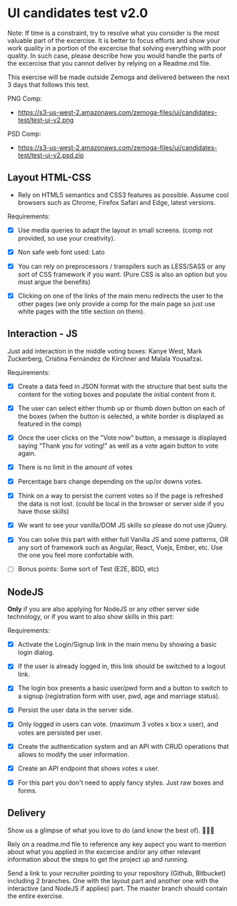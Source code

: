 # UI candidates test v2.0

Note: If time is a constraint, try to resolve what you consider is the most valuable part of the excercise. It is better to focus efforts and show your work quality in a portion of the excercise that solving everything with poor quality. In such case, please describe how you would handle the parts of the excercise that you cannot deliver by relying on a Readme.md file.


This exercise will be made outside Zemoga and delivered between the next 3 days that follows this test.

PNG Comp:
- https://s3-us-west-2.amazonaws.com/zemoga-files/ui/candidates-test/test-ui-v2.png

PSD Comp:
- https://s3-us-west-2.amazonaws.com/zemoga-files/ui/candidates-test/test-ui-v2.psd.zip

## Layout HTML-CSS

- Rely on HTML5 semantics and CSS3 features as possible. Assume cool browsers such as Chrome, Firefox Safari and Edge, latest versions.

Requirements:
- [x] Use media queries to adapt the layout in small screens. (comp not provided, so use your creativity).
- [x] Non safe web font used: Lato
- [x] You can rely on preprocessors / transpilers such as LESS/SASS or any sort of CSS framework if you want. (Pure CSS is also an option but you must argue the benefits)
- [x] Clicking on one of the links of the main menu redirects the user to the other pages (we only provide a comp for the main page so just use white pages with the title section on them).


## Interaction - JS

Just add interaction in the middle voting boxes: Kanye West, Mark Zuckerberg, Cristina Fernández de Kirchner and Malala Yousafzai.

Requirements:
- [x] Create a data feed in JSON format with the structure that best suits the content for the voting boxes and populate the initial content from it.
- [x] The user can select either thumb up or thumb down button on each of the boxes (when the button is selected, a white border is displayed as featured in the comp)
- [x] Once the user clicks on the "Vote now” button, a message is displayed saying “Thank you for voting!” as well as a vote again button to vote again.
- [x] There is no limit in the amount of votes
- [x] Percentage bars change depending on the up/or downs votes.
- [x] Think on a way to persist the current votes so if the page is refreshed the data is not lost. (could be local in the browser or server side if you have those skills)
- [x] We want to see your vanilla/DOM JS skills so please do not use jQuery.
- [x] You can solve this part with either full Vanilla JS and some patterns, OR any sort of framework such as Angular, React, Vuejs, Ember, etc. Use the one you feel more confortable with.
- [ ] Bonus points: Some sort of Test (E2E, BDD, etc)


## NodeJS

**Only** if you are also applying for NodeJS or any other server side technology, or if you want to also show skills in this part:

Requirements:
- [x] Activate the Login/Signup link in the main menu by showing a basic login dialog.
- [x] If the user is already logged in, this link should be switched to a logout link.
- [x] The login box presents a basic user/pwd form and a button to switch to a signup (registration form with user, pwd, age and marriage status).
- [x] Persist the user data in the server side.
- [x] Only logged in users can vote. (maximum 3 votes x box x user), and votes are persisted per user.
- [x] Create the authentication system and an API with CRUD operations that allows to modify the user information.
- [x] Create an API endpoint that shows votes x user.
- [x] For this part you don't need to apply fancy styles. Just raw boxes and forms.




## Delivery

Show us a glimpse of what you love to do (and know the best of). :facepunch::facepunch::facepunch:

Rely on a readme.md file to reference any key aspect you want to mention about what you applied in the excercise and/or any other relevant information about the steps to get the project up and running.

Send a link to your recruiter pointing to your repository (Github, Bitbucket) including 2 branches. One with the layout part and another one with the interactive (and NodeJS if applies) part.
The master branch should contain the entire exercise.